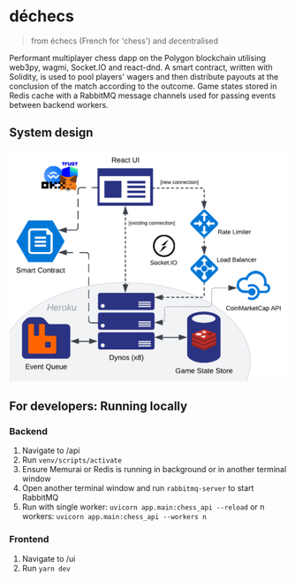 # d&eacute;checs

> from &eacute;checs (French for 'chess') and *de*centralised

Performant multiplayer chess dapp on the Polygon blockchain utilising web3py, wagmi, Socket.IO and react-dnd. A smart contract, written with Solidity, is used to pool players' wagers and then distribute payouts at the conclusion of the match according to the outcome. Game states stored in Redis cache with a RabbitMQ message channels used for passing events between backend workers.

## System design

![High-level system design diagram](./media/system.png)

## For developers: Running locally

### Backend

1. Navigate to /api
2. Run `venv/scripts/activate`
3. Ensure Memurai or Redis is running in background or in another terminal window
4. Open another terminal window and run `rabbitmq-server` to start RabbitMQ
5. Run with single worker: `uvicorn app.main:chess_api --reload` or n workers: `uvicorn app.main:chess_api --workers n`

### Frontend

1. Navigate to /ui
2. Run `yarn dev`
